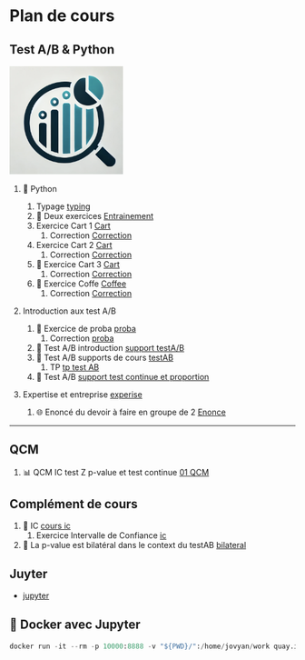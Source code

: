 # Plan de cours

## Test A/B & Python  

<img src="./Supports/images/stat.png" width="200" />

1. 🐍 Python 
   1. Typage [typing](./chap_typage.md)
   2. 🏅 Deux exercices [Entrainement](./Exercices/ListeExos/00_Exercices.md)
   3. Exercice Cart 1 [Cart](./Exercices/Cart/01_Exercice_poo.md)
      1. Correction [Correction](./Corrections/)
   4. Exercice Cart 2 [Cart](./Exercices/Cart/02_Exercice_poo.md)
      1. Correction [Correction](./Corrections/CartV2/)
   5. 💟 Exercice Cart 3 [Cart](./Exercices/Cart/03_Exercice_poo.md)
      1. Correction [Correction](./Corrections/CartV3/)
   6. 💟 Exercice Coffe [Coffee](./Exercices/Coffee/Enonce.md) 
      1. Correction [Correction](./Corrections/CoffeeShop/)
   
2. Introduction aux test A/B
   1. 🎯 Exercice de proba [proba](./Exercices/Proba/chap_proba.md)
      1. Correction [proba](./Corrections/Proba/)
   3. 📘 Test A/B introduction [support testA/B](./Supports/chap_testAB.md)
   4. 📘 Test A/B supports de cours [testAB](./Supports/chap_testAB_projet.md)
      1. TP [tp test AB](./Exercices/testAb/01_exercices.md)
   6.  📘 Test A/B [support test continue et proportion](./Supports/chap_testAB_continue_proportion.md)
   
3.  Expertise et entreprise [experise](./Supports/chap_expertise_entreprise.md)
    1. 🌐 Enoncé du devoir à faire en groupe de 2 [Enonce](./TP/Enonce.md)

---

## QCM

1. 📊 QCM IC test Z p-value et test continue [01 QCM](./QCM/01_QCM.md)

## Complément de cours

1. 🧪 IC [cours ic](./Supports/chap_intervalleConfiance.md)
   1. Exercice Intervalle de Confiance [ic](./Exercices/Proba/chap_intervalleConfiance.md)
2. 📘 La p-value est bilatéral dans le context du testAB [bilateral](./Supports/chap_bilateral.md)
   
## Juyter 

- [jupyter](https://jupyter.org/)


## 🐳 Docker avec Jupyter 

```python
docker run -it --rm -p 10000:8888 -v "${PWD}/":/home/jovyan/work quay.io/jupyter/datascience-notebook:2024-04-29
```
